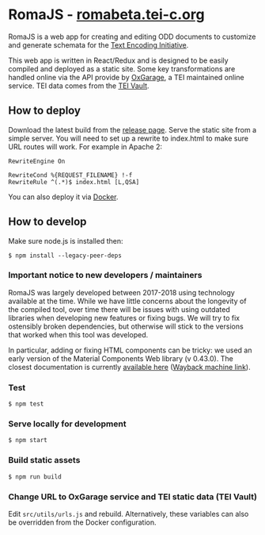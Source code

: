 # RomaJS - [romabeta.tei-c.org](https://romabeta.tei-c.org)

RomaJS is a web app for creating and editing ODD documents to customize and generate schemata for the [Text Encoding Initiative](http://www.tei-c.org/).

This web app is written in React/Redux and is designed to be easily compiled and deployed as a static site. Some key transformations are handled online via the API provide by [OxGarage](https://wiki.tei-c.org/index.php/OxGarage), a TEI maintained online service. TEI data comes from the [TEI Vault](www.tei-c.org/Vault/).

## How to deploy

Download the latest build from the [release page](https://github.com/TEIC/romajs/releases). Serve the static site from a simple server. You will need to set up a rewrite to index.html to make sure URL routes will work. For example in Apache 2:

```
RewriteEngine On

RewriteCond %{REQUEST_FILENAME} !-f
RewriteRule ^(.*)$ index.html [L,QSA]
```

You can also deploy it via [Docker](https://hub.docker.com/r/teic/romajs).

## How to develop

Make sure node.js is installed then:

```
$ npm install --legacy-peer-deps
```

### Important notice to new developers / maintainers

RomaJS was largely developed between 2017-2018 using technology available at the time. While we have little concerns about the longevity of the compiled tool, over time there will be issues with using outdated libraries when developing new features or fixing bugs. We will try to fix ostensibly broken dependencies, but otherwise will stick to the versions that worked when this tool was developed.

In particular, adding or fixing HTML components can be tricky: we used an early version of the Material Components Web library (v 0.43.0). The closest documentation is currently [available here](https://material-components.github.io/material-components-web-catalog/) ([Wayback machine link](https://web.archive.org/web/20221224181054/https://material-components.github.io/material-components-web-catalog/)).

### Test

```
$ npm test
```

### Serve locally for development
```
$ npm start
```

### Build static assets
```
$ npm run build
```

### Change URL to OxGarage service and TEI static data (TEI Vault)

Edit `src/utils/urls.js` and rebuild.
Alternatively, these variables can also be overridden from the Docker configuration.

